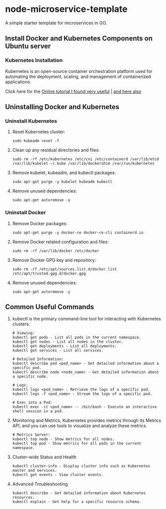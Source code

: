 # node-microservice-template
A simple starter template for microservices in GO.

## Install Docker and Kubernetes Components on Ubuntu server

### Kubernetes Installation

Kubernetes is an open-source container orchestration platform used for automating the deployment, scaling, and management of containerized applications.

Click here for the [Online tutorial I found very useful](https://www.cherryservers.com/blog/install-kubernetes-on-ubuntu) | [and here also](https://phoenixnap.com/kb/install-kubernetes-on-ubuntu)

## Uninstalling Docker and Kubernetes

### Uninstall Kubernetes

1. Reset Kubernetes cluster:

    ```
    sudo kubeadm reset -f
    ```

2. Clean up any residual directories and files:

    ```
    sudo rm -rf /etc/kubernetes /etc/cni /etc/containerd /var/lib/etcd /var/lib/kubelet ~/.kube /var/lib/dockershim /var/run/kubernetes
    ```

4. Remove kubelet, kubeadm, and kubectl packages:

    ```
    sudo apt-get purge -y kubelet kubeadm kubectl
    ```

5. Remove unused dependencies:

    ```
    sudo apt-get autoremove -y
    ```

### Uninstall Docker
1. Remove Docker packages:

    ```
    sudo apt-get purge -y docker-ce docker-ce-cli containerd.io
    ```

2. Remove Docker related configuration and files:

    ```
    sudo rm -rf /var/lib/docker /etc/docker
    ```

3. Remove Docker GPG key and repository:

    ```
    sudo rm -rf /etc/apt/sources.list.d/docker.list /etc/apt/trusted.gpg.d/docker.gpg
    ```

4. Remove unused dependencies:

    ```
    sudo apt-get autoremove -y
    ```

## Common Useful Commands

1. kubectl is the primary command-line tool for interacting with Kubernetes clusters.

    ```
    # Viewing:
    kubectl get pods - List all pods in the current namespace.
    kubectl get nodes - List all nodes in the cluster.
    kubectl get deployments - List all deployments.
    kubectl get services - List all services.
    
    # Detailed Information:
    kubectl describe pod <pod_name> - Get detailed information about a specific pod.
    kubectl describe node <node_name> - Get detailed information about a specific node.

    # Logs:
    kubectl logs <pod_name> - Retrieve the logs of a specific pod.
    kubectl logs -f <pod_name> - Stream the logs of a specific pod.

    # Exec into a Pod:
    kubectl exec -it <pod_name> -- /bin/bash - Execute an interactive shell session in a pod.
    ```

2. Monitoring and Metrics, Kubernetes provides metrics through its Metrics API, and you can use tools to visualize and analyze these metrics.

    ```
    # Metrics Server:
    kubectl top node - Show metrics for all nodes.
    kubectl top pod - Show metrics for all pods in the current namespace.
    ```

3. Cluster-wide Status and Health

    ```
    kubectl cluster-info - Display cluster info such as Kubernetes master and services.
    kubectl get events - View cluster events.
    ```

4. Advanced Troubleshooting

    ```
    kubectl describe - Get detailed information about Kubernetes resources.
    kubectl explain - Get help for a specific resource schema.
    ```